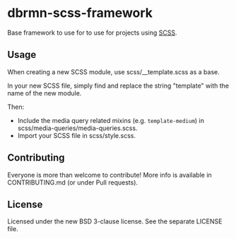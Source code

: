 # dbrmn-scss-framework

Base framework to use for to use for projects using
[SCSS](http://sass-lang.com/).

## Usage

When creating a new SCSS module, use scss/__template.scss as a base.

In your new SCSS file, simply find and replace the string "template" with the name of the new module.

Then:

- Include the media query related mixins (e.g. `template-medium`) in
scss/media-queries/media-queries.scss.
- Import your SCSS file in scss/style.scss.

## Contributing

Everyone is more than welcome to contribute! More info is available in CONTRIBUTING.md (or under Pull requests).

## License

Licensed under the new BSD 3-clause license. See the separate LICENSE file.